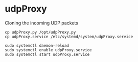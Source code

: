 # udpProxy
Cloning the incoming UDP packets

```shell
cp udpProxy.py /opt/udpProxy.py
cp udpProxy.service /etc/systemd/system/udpProxy.service

sudo systemctl daemon-reload
sudo systemctl enable udpProxy.service
sudo systemctl start udpProxy.service
```
